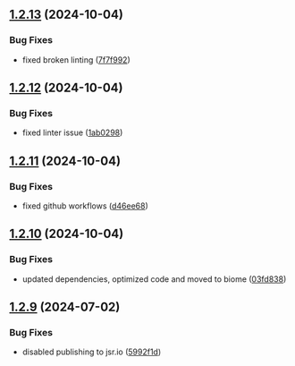 ## [1.2.13](https://github.com/TheNaubit/tailwind-dot-grid-backgrounds/compare/v1.2.12...v1.2.13) (2024-10-04)


### Bug Fixes

* fixed broken linting ([7f7f992](https://github.com/TheNaubit/tailwind-dot-grid-backgrounds/commit/7f7f99282e1f3792ed11cf0b78facd4c1730a31a))



## [1.2.12](https://github.com/TheNaubit/tailwind-dot-grid-backgrounds/compare/v1.2.11...v1.2.12) (2024-10-04)


### Bug Fixes

* fixed linter issue ([1ab0298](https://github.com/TheNaubit/tailwind-dot-grid-backgrounds/commit/1ab0298235a4e42b6bf7883ddf3a140c63e3e2d2))



## [1.2.11](https://github.com/TheNaubit/tailwind-dot-grid-backgrounds/compare/v1.2.10...v1.2.11) (2024-10-04)


### Bug Fixes

* fixed github workflows ([d46ee68](https://github.com/TheNaubit/tailwind-dot-grid-backgrounds/commit/d46ee68b770968656f82fd833372c85f7e8246bf))



## [1.2.10](https://github.com/TheNaubit/tailwind-dot-grid-backgrounds/compare/v1.2.9...v1.2.10) (2024-10-04)


### Bug Fixes

* updated dependencies, optimized code and moved to biome ([03fd838](https://github.com/TheNaubit/tailwind-dot-grid-backgrounds/commit/03fd838f7491b35a75b0b95836cc4d238b2af79b))



## [1.2.9](https://github.com/TheNaubit/tailwind-dot-grid-backgrounds/compare/v1.2.8...v1.2.9) (2024-07-02)


### Bug Fixes

* disabled publishing to jsr.io ([5992f1d](https://github.com/TheNaubit/tailwind-dot-grid-backgrounds/commit/5992f1d4352ec64ef08cba778ea36a545df32357))



